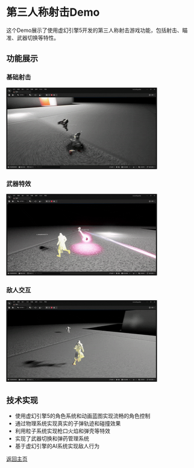 # 第三人称射击Demo

这个Demo展示了使用虚幻引擎5开发的第三人称射击游戏功能，包括射击、瞄准、武器切换等特性。

## 功能展示

### 基础射击
![基础射击功能](./gif/第三人称射击/1.gif)

### 武器特效
![武器特效展示](./gif/第三人称射击/2.gif)

### 敌人交互
![敌人交互](./gif/第三人称射击/3.gif)

## 技术实现

- 使用虚幻引擎5的角色系统和动画蓝图实现流畅的角色控制
- 通过物理系统实现真实的子弹轨迹和碰撞效果
- 利用粒子系统实现枪口火焰和弹壳等特效
- 实现了武器切换和弹药管理系统
- 基于虚幻引擎的AI系统实现敌人行为

[返回主页](./README.md) 